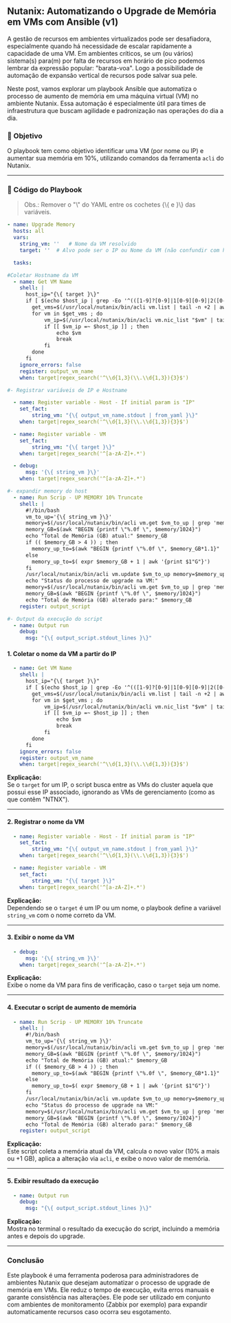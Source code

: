 ## Nutanix: Automatizando o Upgrade de Memória em VMs com Ansible (v1)

A gestão de recursos em ambientes virtualizados pode ser desafiadora, especialmente quando há necessidade de escalar rapidamente a capacidade de uma VM. Em ambientes críticos, se um (ou vários) sistema(s) para(m) por falta de recursos em horário de pico podemos lembrar da expressão popular: "barata-voa". Logo a possibilidade de automação de expansão vertical de recursos pode salvar sua pele.

Neste post, vamos explorar um playbook Ansible que automatiza o processo de aumento de memória em uma máquina virtual (VM) no ambiente Nutanix. Essa automação é especialmente útil para times de infraestrutura que buscam agilidade e padronização nas operações do dia a dia.

### 🎯 Objetivo

O playbook tem como objetivo identificar uma VM (por nome ou IP) e aumentar sua memória em 10%, utilizando comandos da ferramenta `acli` do Nutanix.

***

### 📜 Código do Playbook

> Obs.: Remover o "\\" do YAML entre os cochetes {\\{ e }\\} das variáveis.

```yaml
- name: Upgrade Memory
  hosts: all
  vars:
    string_vm: ''   # Nome da VM resolvido
    target: ''  # Alvo pode ser o IP ou Nome da VM (não confundir com hostname do sistema)

  tasks:

#Coletar Hostname da VM
  - name: Get VM Name
    shell: |
      host_ip="{\{ target }\}"
      if [ $(echo $host_ip | grep -Eo '^(([1-9]?[0-9]|1[0-9][0-9]|2([0-4][0-9]|5[0-5]))\.){3}([1-9]?[0-9]|1[0-9][0-9]|2([0-4][0-9]|5[0-5]))$') != 1 ] ; then
        get_vms=$(/usr/local/nutanix/bin/acli vm.list | tail -n +2 | awk -F ' ' '{print $1"\n"}' | grep -v 'NTNX\|ntnx' | sed 's/$/\n/g')   # Obs.: Filtro do "grep" para desconsiderar as VMs de gerenciamento do cluster, customize se precisar acrescentar outras VMs
        for vm in $get_vms ; do
            vm_ip=$(/usr/local/nutanix/bin/acli vm.nic_list "$vm" | tail -n +2 | awk -F ' ' '{print $3}')
            if [[ $vm_ip =~ $host_ip ]] ; then
                echo $vm
                break
            fi
        done
      fi
    ignore_errors: false
    register: output_vm_name
    when: target|regex_search('^\\d{1,3}(\\.\\d{1,3}){3}$')

#- Registrar variáveis de IP e Hostname

  - name: Register variable - Host - If initial param is "IP"
    set_fact:
        string_vm: "{\{ output_vm_name.stdout | from_yaml }\}"
    when: target|regex_search('^\\d{1,3}(\\.\\d{1,3}){3}$')

  - name: Register variable - VM
    set_fact:
        string_vm: "{\{ target }\}"
    when: target|regex_search('^[a-zA-Z]+.*')

  - debug:
      msg: '{\{ string_vm }\}'
    when: target|regex_search('^[a-zA-Z]+.*')

#- expandir memory do host
  - name: Run Scrip - UP MEMORY 10% Truncate
    shell: |
      #!/bin/bash
      vm_to_up='{\{ string_vm }\}'
      memory=$(/usr/local/nutanix/bin/acli vm.get $vm_to_up | grep 'memory_mb' -m 1 | awk '{print $2}')
      memory_GB=$(awk "BEGIN {printf \"%.0f \", $memory/1024}")
      echo "Total de Memória (GB) atual:" $memory_GB
      if (( $memory_GB > 4 )) ; then
        memory_up_to=$(awk "BEGIN {printf \"%.0f \", $memory_GB*1.1}" | sed 's/ /G/')
      else
        memory_up_to=$( expr $memory_GB + 1 | awk '{print $1"G"}')
      fi
      /usr/local/nutanix/bin/acli vm.update $vm_to_up memory=$memory_up_to
      echo "Status do processo de upgrade na VM:"
      memory=$(/usr/local/nutanix/bin/acli vm.get $vm_to_up | grep 'memory_mb' -m 1 | awk '{print $2}')
      memory_GB=$(awk "BEGIN {printf \"%.0f \", $memory/1024}")
      echo "Total de Memória (GB) alterado para:" $memory_GB
    register: output_script

#- Output da execução do script
  - name: Output run
    debug:
      msg: "{\{ output_script.stdout_lines }\}"

```

#### 1. Coletar o nome da VM a partir do IP

```yaml
  - name: Get VM Name
    shell: |
      host_ip="{\{ target }\}"
      if [ $(echo $host_ip | grep -Eo '^(([1-9]?[0-9]|1[0-9][0-9]|2([0-4][0-9]|5[0-5]))\.){3}([1-9]?[0-9]|1[0-9][0-9]|2([0-4][0-9]|5[0-5]))$') != 1 ] ; then
        get_vms=$(/usr/local/nutanix/bin/acli vm.list | tail -n +2 | awk -F ' ' '{print $1"\n"}' | grep -v 'NTNX\|ntnx' | sed 's/$/\n/g')
        for vm in $get_vms ; do
            vm_ip=$(/usr/local/nutanix/bin/acli vm.nic_list "$vm" | tail -n +2 | awk -F ' ' '{print $3}')
            if [[ $vm_ip =~ $host_ip ]] ; then
                echo $vm
                break
            fi
        done
      fi
    ignore_errors: false
    register: output_vm_name
    when: target|regex_search('^\\d{1,3}(\\.\\d{1,3}){3}$')
```

**Explicação:**  
Se o `target` for um IP, o script busca entre as VMs do cluster aquela que possui esse IP associado, ignorando as VMs de gerenciamento (como as que contêm "NTNX").

***

#### 2. Registrar o nome da VM

```yaml
  - name: Register variable - Host - If initial param is "IP"
    set_fact:
        string_vm: "{\{ output_vm_name.stdout | from_yaml }\}"
    when: target|regex_search('^\\d{1,3}(\\.\\d{1,3}){3}$')

  - name: Register variable - VM
    set_fact:
        string_vm: "{\{ target }\}"
    when: target|regex_search('^[a-zA-Z]+.*')
```

**Explicação:**  
Dependendo se o `target` é um IP ou um nome, o playbook define a variável `string_vm` com o nome correto da VM.

***

#### 3. Exibir o nome da VM

```yaml
  - debug:
      msg: '{\{ string_vm }\}'
    when: target|regex_search('^[a-zA-Z]+.*')
```

**Explicação:**  
Exibe o nome da VM para fins de verificação, caso o `target` seja um nome.

***

#### 4. Executar o script de aumento de memória

```yaml
  - name: Run Scrip - UP MEMORY 10% Truncate
    shell: |
      #!/bin/bash
      vm_to_up='{\{ string_vm }\}'
      memory=$(/usr/local/nutanix/bin/acli vm.get $vm_to_up | grep 'memory_mb' -m 1 | awk '{print $2}')
      memory_GB=$(awk "BEGIN {printf \"%.0f \", $memory/1024}")
      echo "Total de Memória (GB) atual:" $memory_GB
      if (( $memory_GB > 4 )) ; then
        memory_up_to=$(awk "BEGIN {printf \"%.0f \", $memory_GB*1.1}" | sed 's/ /G/')
      else
        memory_up_to=$( expr $memory_GB + 1 | awk '{print $1"G"}')
      fi
      /usr/local/nutanix/bin/acli vm.update $vm_to_up memory=$memory_up_to
      echo "Status do processo de upgrade na VM:"
      memory=$(/usr/local/nutanix/bin/acli vm.get $vm_to_up | grep 'memory_mb' -m 1 | awk '{print $2}')
      memory_GB=$(awk "BEGIN {printf \"%.0f \", $memory/1024}")
      echo "Total de Memória (GB) alterado para:" $memory_GB
    register: output_script
```

**Explicação:**  
Este script coleta a memória atual da VM, calcula o novo valor (10% a mais ou +1 GB), aplica a alteração via `acli`, e exibe o novo valor de memória.

***

#### 5. Exibir resultado da execução

```yaml
  - name: Output run
    debug:
      msg: "{\{ output_script.stdout_lines }\}"
```

**Explicação:**  
Mostra no terminal o resultado da execução do script, incluindo a memória antes e depois do upgrade.

***

### Conclusão

Este playbook é uma ferramenta poderosa para administradores de ambientes Nutanix que desejam automatizar o processo de upgrade de memória em VMs. Ele reduz o tempo de execução, evita erros manuais e garante consistência nas alterações. Ele pode ser utilizado em conjunto com ambientes de monitoramento (Zabbix por exemplo) para expandir automaticamente recursos caso ocorra seu esgotamento.
